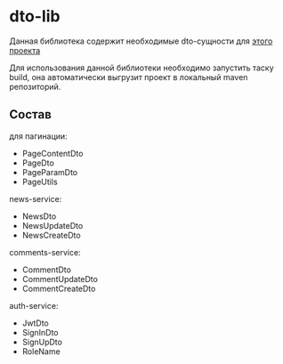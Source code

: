 # dto-lib

Данная библиотека содержит необходимые dto-сущности
для [этого проекта](https://github.com/vitmvit/core-service/tree/dev)

Для использования данной библиотеки необходимо запустить таску build, она автоматически выгрузит проект в локальный
maven репозиторий.

## Состав

для пагинации:

- PageContentDto
- PageDto
- PageParamDto
- PageUtils

news-service:

- NewsDto
- NewsUpdateDto
- NewsCreateDto

comments-service:

- CommentDto
- CommentUpdateDto
- CommentCreateDto

auth-service:

- JwtDto
- SignInDto
- SignUpDto
- RoleName